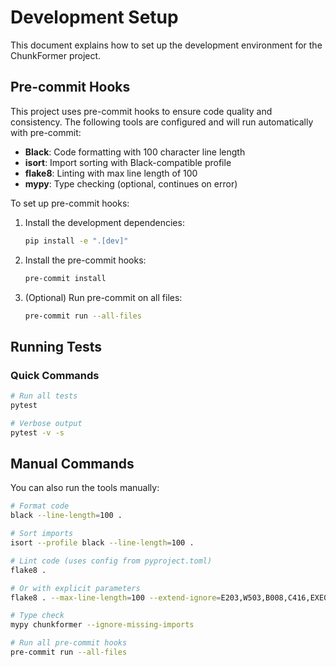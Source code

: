 # Development Setup

This document explains how to set up the development environment for the ChunkFormer project.

## Pre-commit Hooks

This project uses pre-commit hooks to ensure code quality and consistency.
The following tools are configured and will run automatically with pre-commit:

- **Black**: Code formatting with 100 character line length
- **isort**: Import sorting with Black-compatible profile
- **flake8**: Linting with max line length of 100
- **mypy**: Type checking (optional, continues on error)

To set up pre-commit hooks:

1. Install the development dependencies:
   ```bash
   pip install -e ".[dev]"
   ```

2. Install the pre-commit hooks:
   ```bash
   pre-commit install
   ```

3. (Optional) Run pre-commit on all files:
   ```bash
   pre-commit run --all-files
   ```

## Running Tests

### Quick Commands
```bash
# Run all tests
pytest

# Verbose output
pytest -v -s
```


## Manual Commands

You can also run the tools manually:

```bash
# Format code
black --line-length=100 .

# Sort imports
isort --profile black --line-length=100 .

# Lint code (uses config from pyproject.toml)
flake8 .

# Or with explicit parameters
flake8 . --max-line-length=100 --extend-ignore=E203,W503,B008,C416,EXE001,E741

# Type check
mypy chunkformer --ignore-missing-imports

# Run all pre-commit hooks
pre-commit run --all-files
```
